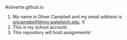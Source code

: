 

#olivertw.github.io
1. My name is Oliver Campbell and my email address is oncampbell1@my.waketech.edu. X
2. This is my school account.
3. This repository will hold assignments!

